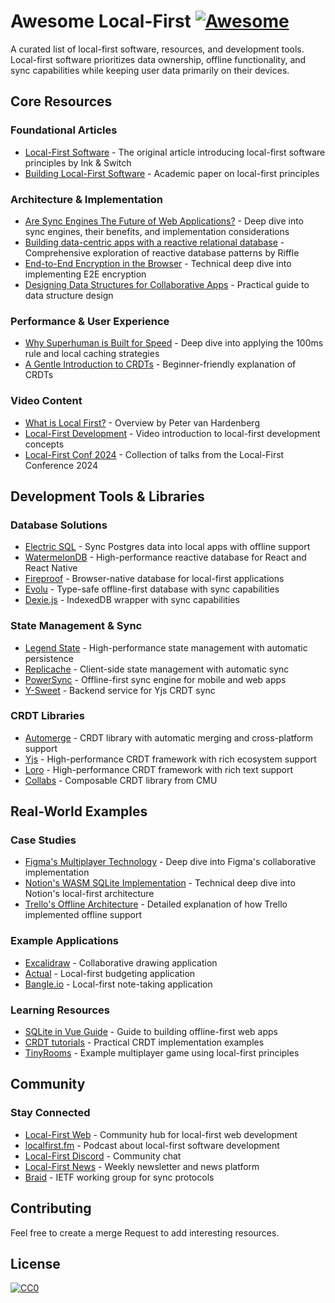# Awesome Local-First [![Awesome](https://awesome.re/badge.svg)](https://awesome.re)

A curated list of local-first software, resources, and development tools. Local-first software prioritizes data ownership, offline functionality, and sync capabilities while keeping user data primarily on their devices.

## Core Resources

### Foundational Articles
- [Local-First Software](https://www.inkandswitch.com/local-first/) - The original article introducing local-first software principles by Ink & Switch
- [Building Local-First Software](https://martin.kleppmann.com/papers/local-first.pdf) - Academic paper on local-first principles

### Architecture & Implementation
- [Are Sync Engines The Future of Web Applications?](https://dev.to/isaachagoel/are-sync-engines-the-future-of-web-applications-1bbi) - Deep dive into sync engines, their benefits, and implementation considerations
- [Building data-centric apps with a reactive relational database](https://riffle.systems/essays/prelude) - Comprehensive exploration of reactive database patterns by Riffle
- [End-to-End Encryption in the Browser](https://blog.excalidraw.com/end-to-end-encryption/) - Technical deep dive into implementing E2E encryption
- [Designing Data Structures for Collaborative Apps](https://mattweidner.com/2022/02/10/collaborative-data-design.html) - Practical guide to data structure design

### Performance & User Experience
- [Why Superhuman is Built for Speed](https://blog.superhuman.com/superhuman-is-built-for-speed/) - Deep dive into applying the 100ms rule and local caching strategies
- [A Gentle Introduction to CRDTs](https://vlcn.io/blog/gentle-intro-to-crdts.html) - Beginner-friendly explanation of CRDTs

### Video Content
- [What is Local First?](https://www.youtube.com/watch?v=KrPsyr8Ig6M) - Overview by Peter van Hardenberg
- [Local-First Development](https://www.youtube.com/watch?v=NMq0vncHJvU) - Video introduction to local-first development concepts
- [Local-First Conf 2024](https://www.youtube.com/@localfirstconf/videos) - Collection of talks from the Local-First Conference 2024

## Development Tools & Libraries

### Database Solutions
- [Electric SQL](https://electric-sql.com/) - Sync Postgres data into local apps with offline support
- [WatermelonDB](https://watermelondb.dev) - High-performance reactive database for React and React Native
- [Fireproof](https://use-fireproof.com/) - Browser-native database for local-first applications
- [Evolu](https://www.evolu.dev/) - Type-safe offline-first database with sync capabilities
- [Dexie.js](https://dexie.org/) - IndexedDB wrapper with sync capabilities

### State Management & Sync
- [Legend State](https://github.com/LegendApp/legend-state) - High-performance state management with automatic persistence
- [Replicache](https://replicache.dev) - Client-side state management with automatic sync
- [PowerSync](https://www.powersync.com) - Offline-first sync engine for mobile and web apps
- [Y-Sweet](https://jamsocket.com/y-sweet) - Backend service for Yjs CRDT sync

### CRDT Libraries
- [Automerge](https://automerge.org/) - CRDT library with automatic merging and cross-platform support
- [Yjs](https://docs.yjs.dev/) - High-performance CRDT framework with rich ecosystem support
- [Loro](https://loro.dev/) - High-performance CRDT framework with rich text support
- [Collabs](https://collabs.readthedocs.io/en/latest/) - Composable CRDT library from CMU

## Real-World Examples

### Case Studies
- [Figma's Multiplayer Technology](https://www.figma.com/blog/how-figmas-multiplayer-technology-works/) - Deep dive into Figma's collaborative implementation
- [Notion's WASM SQLite Implementation](https://www.notion.com/blog/how-we-sped-up-notion-in-the-browser-with-wasm-sqlite) - Technical deep dive into Notion's local-first architecture
- [Trello's Offline Architecture](https://www.atlassian.com/blog/atlassian-engineering/sync-architecture) - Detailed explanation of how Trello implemented offline support

### Example Applications
- [Excalidraw](https://excalidraw.com) - Collaborative drawing application
- [Actual](https://actualbudget.com) - Local-first budgeting application
- [Bangle.io](https://bangle.io) - Local-first note-taking application

### Learning Resources
- [SQLite in Vue Guide](https://alexop.dev/posts/sqlite-vue3-offline-first-web-apps-guide/) - Guide to building offline-first web apps
- [CRDT tutorials](https://github.com/siliconjungle/crdt-tutorials) - Practical CRDT implementation examples
- [TinyRooms](https://github.com/tinyplex/tinyrooms) - Example multiplayer game using local-first principles

## Community

### Stay Connected
- [Local-First Web](https://localfirstweb.dev/) - Community hub for local-first web development
- [localfirst.fm](https://www.localfirst.fm/) - Podcast about local-first software development
- [Local-First Discord](https://discord.com/invite/ZRrwZxn4rW) - Community chat
- [Local-First News](https://www.localfirstnews.com/) - Weekly newsletter and news platform
- [Braid](https://braid.org) - IETF working group for sync protocols

## Contributing

Feel free to create a merge Request to add interesting resources.

## License

[![CC0](https://mirrors.creativecommons.org/presskit/buttons/88x31/svg/cc-zero.svg)](https://creativecommons.org/publicdomain/zero/1.0)